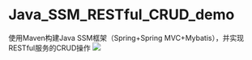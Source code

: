# Java_SSM_RESTful_CRUD_demo
使用Maven构建Java SSM框架（Spring+Spring MVC+Mybatis），并实现RESTful服务的CRUD操作
![](http://7xv676.com1.z0.glb.clouddn.com/public/16-11-18/98514129.jpg)

